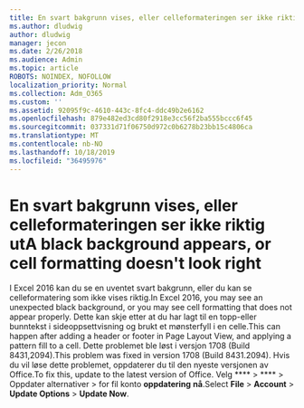 ```yaml
---
title: En svart bakgrunn vises, eller celleformateringen ser ikke riktig ut
ms.author: dludwig
author: dludwig
manager: jecon
ms.date: 2/26/2018
ms.audience: Admin
ms.topic: article
ROBOTS: NOINDEX, NOFOLLOW
localization_priority: Normal
ms.collection: Adm_O365
ms.custom: ''
ms.assetid: 92095f9c-4610-443c-8fc4-ddc49b2e6162
ms.openlocfilehash: 879e482ed3cd80f2918e3cc56f2ba555bccc6f45
ms.sourcegitcommit: 037331d71f06750d972c0b6278b23bb15c4806ca
ms.translationtype: MT
ms.contentlocale: nb-NO
ms.lasthandoff: 10/18/2019
ms.locfileid: "36495976"
---
```

# <a name="a-black-background-appears-or-cell-formatting-doesnt-look-right"></a><span data-ttu-id="ed7ff-102">En svart bakgrunn vises, eller celleformateringen ser ikke riktig ut</span><span class="sxs-lookup"><span data-stu-id="ed7ff-102">A black background appears, or cell formatting doesn't look right</span></span>

<span data-ttu-id="ed7ff-103">I Excel 2016 kan du se en uventet svart bakgrunn, eller du kan se celleformatering som ikke vises riktig.</span><span class="sxs-lookup"><span data-stu-id="ed7ff-103">In Excel 2016, you may see an unexpected black background, or you may see cell formatting that does not appear properly.</span></span> <span data-ttu-id="ed7ff-104">Dette kan skje etter at du har lagt til en topp-eller bunntekst i sideoppsettvisning og brukt et mønsterfyll i en celle.</span><span class="sxs-lookup"><span data-stu-id="ed7ff-104">This can happen after adding a header or footer in Page Layout View, and applying a pattern fill to a cell.</span></span> <span data-ttu-id="ed7ff-105">Dette problemet ble løst i versjon 1708 (Build 8431,2094).</span><span class="sxs-lookup"><span data-stu-id="ed7ff-105">This problem was fixed in version 1708 (Build 8431.2094).</span></span> <span data-ttu-id="ed7ff-106">Hvis du vil løse dette problemet, oppdaterer du til den nyeste versjonen av Office.</span><span class="sxs-lookup"><span data-stu-id="ed7ff-106">To fix this, update to the latest version of Office.</span></span> <span data-ttu-id="ed7ff-107">Velg \*\*\*\* \> \*\*\*\* \> Oppdater alternativer \> for fil konto **oppdatering** **nå**.</span><span class="sxs-lookup"><span data-stu-id="ed7ff-107">Select **File** \> **Account** \> **Update Options** \> **Update Now**.</span></span>
  

